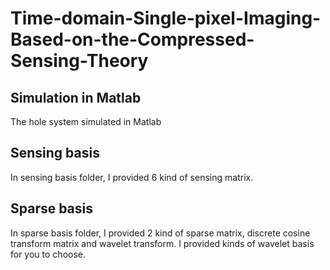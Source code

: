 # Time-domain-Single-pixel-Imaging-Based-on-the-Compressed-Sensing-Theory

## Simulation in Matlab
The hole system simulated in Matlab

## Sensing basis
In sensing basis folder, I provided 6 kind of sensing matrix.

## Sparse basis
In sparse basis folder, I provided 2 kind of sparse matrix, discrete cosine transform matrix and wavelet transform. I provided kinds of wavelet basis for you to choose.
